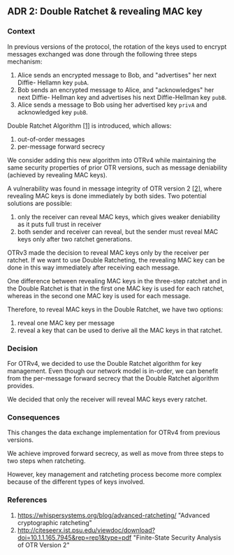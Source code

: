## ADR 2: Double Ratchet & revealing MAC key

### Context

In previous versions of the protocol, the rotation of the keys used to encrypt
messages exchanged was done through the following three steps mechanism:

1. Alice sends an encrypted message to Bob, and "advertises" her next Diffie-
   Hellamn key `pubA`.
2. Bob sends an encrypted message to Alice, and "acknowledges" her next Diffie-
   Hellman key and advertises his next Diffie-Hellman key `pubB`.
3. Alice sends a message to Bob using her advertised key `privA` and
   acknowledged key `pubB`.

Double Ratchet Algorithm [\[1\]](#references) is introduced, which allows:

1. out-of-order messages
2. per-message forward secrecy

We consider adding this new algorithm into OTRv4 while maintaining the same
security properties of prior OTR versions, such as message deniability
(achieved by revealing MAC keys).

A vulnerability was found in message integrity of OTR version 2 [\[2\]](#references), where
revealing MAC keys is done immediately by both sides. Two potential solutions
are possible:

1. only the receiver can reveal MAC keys, which gives weaker deniability as
   it puts full trust in receiver
2. both sender and receiver can reveal, but the sender must reveal MAC keys only
   after two ratchet generations.

OTRv3 made the decision to reveal MAC keys only by the receiver per ratchet.
If we want to use Double Ratcheting, the revealing MAC key can be done in
this way immediately after receiving each message.

One difference between revealing MAC keys in the three-step ratchet and in the
Double Ratchet is that in the first one MAC key is used for each ratchet,
whereas in the second one MAC key is used for each message.

Therefore, to reveal MAC keys in the Double Ratchet, we have two options:

1. reveal one MAC key per message
2. reveal a key that can be used to derive all the MAC keys in that ratchet.

### Decision

For OTRv4, we decided to use the Double Ratchet algorithm for key management.
Even though our network model is in-order, we can benefit from the per-message
forward secrecy that the Double Ratchet algorithm provides.

We decided that only the receiver will reveal MAC keys every ratchet.

### Consequences

This changes the data exchange implementation for OTRv4 from previous versions.

We achieve improved forward secrecy, as well as move from three steps to two
steps when ratcheting.

However, key management and ratcheting process become more complex because of
the different types of keys involved.

### References

1. https://whispersystems.org/blog/advanced-ratcheting/ "Advanced cryptographic ratcheting"
2. http://citeseerx.ist.psu.edu/viewdoc/download?doi=10.1.1.165.7945&rep=rep1&type=pdf "Finite-State Security Analysis of OTR Version 2"
